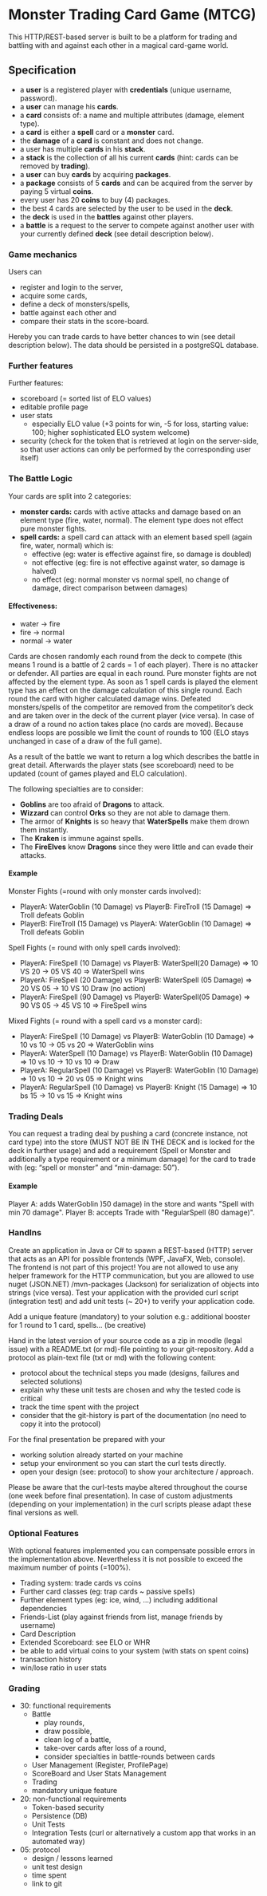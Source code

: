 # Monster Trading Card Game (MTCG)

This HTTP/REST-based server is built to be a platform for trading and battling with and against each other in a magical
card-game world.

## Specification

* a **user** is a registered player with **credentials** (unique username, password).
* a **user** can manage his **cards**.
* a **card** consists of: a name and multiple attributes (damage, element type).
* a **card** is either a **spell** card or a **monster** card.
* the **damage** of a **card** is constant and does not change.
* a user has multiple **cards** in his **stack**.
* a **stack** is the collection of all his current **cards** (hint: cards can be removed by **trading**).
* a **user** can buy **cards** by acquiring **packages**.
* a **package** consists of 5 **cards** and can be acquired from the server by paying 5 virtual **coins**.
* every user has 20 **coins** to buy (4) packages.
* the best 4 cards are selected by the user to be used in the **deck**.
* the **deck** is used in the **battles** against other players.
* a **battle** is a request to the server to compete against another user with your currently defined **deck** (see
  detail description below).

### Game mechanics

Users can

* register and login to the server,
* acquire some cards,
* define a deck of monsters/spells,
* battle against each other and
* compare their stats in the score-board.

Hereby you can trade cards to have better chances to win (see detail description below). The data should be persisted in
a postgreSQL database.

### Further features

Further features:

* scoreboard (= sorted list of ELO values)
* editable profile page
* user stats
    * especially ELO value (+3 points for win, -5 for loss, starting value: 100; higher sophisticated ELO system welcome)
* security (check for the token that is retrieved at login on the server-side, so that user actions can only be
  performed by the corresponding user itself)

### The Battle Logic

Your cards are split into 2 categories:

* **monster cards:** cards with active attacks and damage based on an element type (fire, water, normal). The element
  type does not effect pure monster fights.
* **spell cards:** a spell card can attack with an element based spell (again fire, water, normal) which is:
    * effective (eg: water is effective against fire, so damage is doubled)
    * not effective (eg: fire is not effective against water, so damage is halved)
    * no effect (eg: normal monster vs normal spell, no change of damage, direct comparison between damages)

#### Effectiveness:

* water -> fire
* fire -> normal
* normal -> water

Cards are chosen randomly each round from the deck to compete (this means 1 round is a battle of 2 cards = 1 of each
player). There is no attacker or defender. All parties are equal in each round. Pure monster fights are not affected by
the element type. As soon as 1 spell cards is played the element type has an effect on the damage calculation of this
single round. Each round the card with higher calculated damage wins. Defeated monsters/spells of the competitor are
removed from the competitor’s deck and are taken over in the deck of the current player (vice versa). In case of a draw
of a round no action takes place (no cards are moved). Because endless loops are possible we limit the count of rounds
to 100 (ELO stays unchanged in case of a draw of the full game).

As a result of the battle we want to return a log which describes the battle in great detail. Afterwards the player
stats (see scoreboard) need to be updated (count of games played and ELO calculation).

The following specialties are to consider:

* **Goblins** are too afraid of **Dragons** to attack.
* **Wizzard** can control **Orks** so they are not able to damage them.
* The armor of **Knights** is so heavy that **WaterSpells** make them drown them instantly.
* The **Kraken** is immune against spells.
* The **FireElves** know **Dragons** since they were little and can evade their attacks.

#### Example

Monster Fights (=round with only monster cards involved):

* PlayerA: WaterGoblin (10 Damage) vs PlayerB: FireTroll (15 Damage) => Troll defeats Goblin
* PlayerB: FireTroll (15 Damage) vs PlayerA: WaterGoblin (10 Damage) => Troll defeats Goblin

Spell Fights (= round with only spell cards involved):

* PlayerA: FireSpell (10 Damage) vs PlayerB: WaterSpell(20 Damage) => 10 VS 20 -> 05 VS 40 => WaterSpell wins
* PlayerA: FireSpell (20 Damage) vs PlayerB: WaterSpell (05 Damage) => 20 VS 05 -> 10 VS 10 Draw (no action)
* PlayerA: FireSpell (90 Damage) vs PlayerB: WaterSpell(05 Damage) => 90 VS 05 -> 45 VS 10 => FireSpell wins

Mixed Fights (= round with a spell card vs a monster card):

* PlayerA: FireSpell (10 Damage) vs PlayerB: WaterGoblin (10 Damage) => 10 vs 10 -> 05 vs 20 => WaterGoblin wins
* PlayerA: WaterSpell (10 Damage) vs PlayerB: WaterGoblin (10 Damage) => 10 vs 10 -> 10 vs 10 => Draw
* PlayerA: RegularSpell (10 Damage) vs PlayerB: WaterGoblin (10 Damage) => 10 vs 10 -> 20 vs 05 => Knight wins
* PlayerA: RegularSpell (10 Damage) vs PlayerB: Knight (15 Damage) => 10 bs 15 -> 10 vs 15 => Knight wins

### Trading Deals

You can request a trading deal by pushing a card (concrete instance, not card type) into the store (MUST NOT BE IN THE
DECK and is locked for the deck in further usage) and add a requirement (Spell or Monster and additionally a type
requirement or a minimum damage) for the card to trade with (eg: “spell or monster” and “min-damage: 50”).

#### Example

Player A: adds WaterGoblin )50 damage) in the store and wants "Spell with min 70 damage". Player B: accepts Trade with "RegularSpell (80 damage)".

### HandIns

Create an application in Java or C# to spawn a REST-based (HTTP) server that acts as an API for possible frontends (WPF,
JavaFX, Web, console). The frontend is not part of this project! You are not allowed to use any helper framework for the
HTTP communication, but you are allowed to use nuget (JSON.NET) /mvn-packages (Jackson) for serialization of objects
into strings (vice versa). Test your application with the provided curl script (integration test) and add unit tests (~
20+) to verify your application code.

Add a unique feature (mandatory) to your solution e.g.: additional booster for 1 round to 1 card, spells... (be
creative)

Hand in the latest version of your source code as a zip in moodle (legal issue) with a README.txt (or md)-file pointing
to your git-repository. Add a protocol as plain-text file (txt or md) with the following content:

* protocol about the technical steps you made (designs, failures and selected solutions)
* explain why these unit tests are chosen and why the tested code is critical
* track the time spent with the project
* consider that the git-history is part of the documentation (no need to copy it into the protocol)

For the final presentation be prepared with your

* working solution already started on your machine
* setup your environment so you can start the curl tests directly.
* open your design (see: protocol) to show your architecture / approach.

Please be aware that the curl-tests maybe altered throughout the course (one week before final presentation). In case of
custom adjustments (depending on your implementation) in the curl scripts please adapt these final versions as well.

### Optional Features

With optional features implemented you can compensate possible errors in the implementation above. Nevertheless it is not possible to exceed the maximum number of points (=100%).

* Trading system: trade cards vs coins
* Further card classes (eg: trap cards ~ passive spells)
* Further element types (eg: ice, wind, ...) including additional dependencies
* Friends-List (play against friends from list, manage friends by username)
* Card Description
* Extended Scoreboard: see ELO or WHR
* be able to add virtual coins to your system (with stats on spent coins)
* transaction history
* win/lose ratio in user stats

### Grading

* 30: functional requirements
    * Battle
        * play rounds,
        * draw possible,
        * clean log of a battle,
        * take-over cards after loss of a round,
        * consider specialties in battle-rounds between cards
    * User Management (Register, ProfilePage)
    * ScoreBoard and User Stats Management
    * Trading
    * mandatory unique feature
* 20: non-functional requirements
    * Token-based security
    * Persistence (DB)
    * Unit Tests
    * Integration Tests (curl or alternatively a custom app that works in an automated way)
* 05: protocol
    * design / lessons learned
    * unit test design
    * time spent
    * link to git